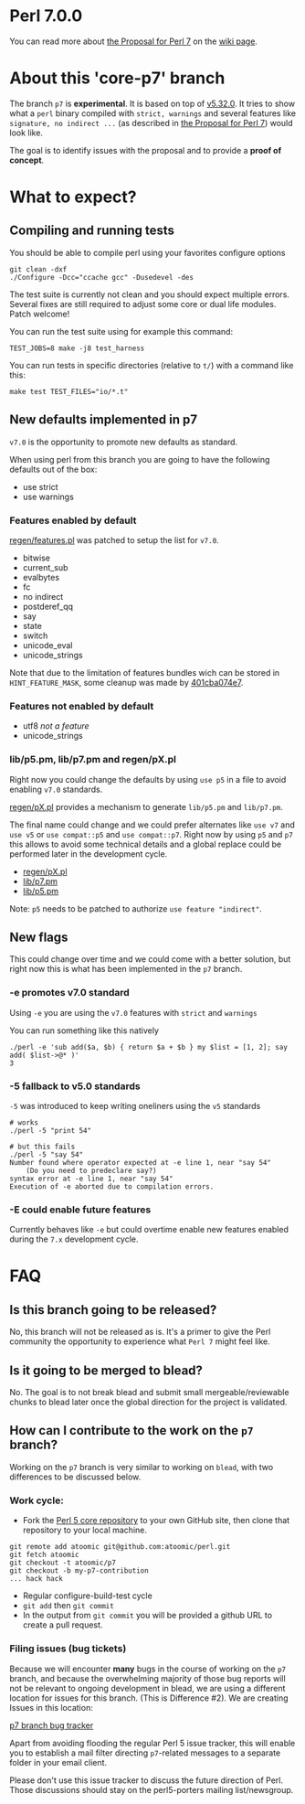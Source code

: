 # Perl 7.0.0

You can read more about [the Proposal for Perl 7](https://github.com/Perl/perl5/wiki/The-Proposal-for-Perl-7) on the [wiki page](https://github.com/Perl/perl5/wiki/The-Proposal-for-Perl-7).

# About this 'core-p7' branch

The branch `p7` is **experimental**.  It is based on top of [v5.32.0](https://github.com/Perl/perl5/tree/v5.32.0). It tries to show what a `perl` binary compiled with `strict, warnings` and several features like `signature, no indirect ...` (as described in [the Proposal for Perl 7](https://github.com/Perl/perl5/wiki/The-Proposal-for-Perl-7)) would look like.

The goal is to identify issues with the proposal and to provide a **proof of concept**.

# What to expect?

## Compiling and running tests

You should be able to compile perl using your favorites configure options

```
git clean -dxf
./Configure -Dcc="ccache gcc" -Dusedevel -des
```

The test suite is currently not clean and you should expect multiple errors.
Several fixes are still required to adjust some core or dual life modules. Patch welcome!

You can run the test suite using for example this command:
```
TEST_JOBS=8 make -j8 test_harness
```

You can run tests in specific directories (relative to `t/`) with a command like this:
```
make test TEST_FILES="io/*.t"
```

## New defaults implemented in p7

`v7.0` is the opportunity to promote new defaults as standard.

When using perl from this branch you are going to have the following defaults out of the box:

* use strict
* use warnings

### Features enabled by default

[regen/features.pl](https://github.com/atoomic/perl/blob/p7/regen/feature.pl) was patched to setup the list for `v7.0`.

* bitwise
* current_sub
* evalbytes
* fc
* no indirect
* postderef_qq
* say
* state
* switch
* unicode_eval
* unicode_strings

Note that due to the limitation of features bundles wich can be stored in `HINT_FEATURE_MASK`, some cleanup was made by [401cba074e7](https://github.com/Perl/perl5/commit/401cba074e7458c7f5d4f31dce6334799f4f88ba).

### Features not enabled by default

* utf8 *not a feature*
* unicode_strings

### lib/p5.pm, lib/p7.pm and regen/pX.pl

Right now you could change the defaults by using `use p5` in a file to avoid enabling `v7.0` standards.

[regen/pX.pl](https://github.com/atoomic/perl/blob/p7/regen/pX.pl) provides a mechanism to generate `lib/p5.pm` and `lib/p7.pm`.

The final name could change and we could prefer alternates like `use v7` and `use v5` or `use compat::p5` and `use compat::p7`. Right now by using `p5` and `p7` this allows to avoid some technical details and a global replace could be performed later in the development cycle.

* [regen/pX.pl](https://github.com/atoomic/perl/blob/p7/regen/pX.pl)
* [lib/p7.pm](https://github.com/atoomic/perl/blob/p7/lib/p7.pm)
* [lib/p5.pm](https://github.com/atoomic/perl/blob/p7/lib/p5.pm)

Note: `p5` needs to be patched to authorize `use feature "indirect"`.

## New flags

This could change over time and we could come with a better solution, but right now this is what has been implemented in the `p7` branch.

### -e promotes v7.0 standard

Using `-e` you are using the `v7.0` features with `strict` and `warnings`

You can run something like this natively
```
./perl -e 'sub add($a, $b) { return $a + $b } my $list = [1, 2]; say add( $list->@* )'
3
```

### -5 fallback to v5.0 standards

`-5` was introduced to keep writing oneliners using the `v5` standards

```
# works
./perl -5 "print 54"

# but this fails
./perl -5 "say 54"
Number found where operator expected at -e line 1, near "say 54"
	(Do you need to predeclare say?)
syntax error at -e line 1, near "say 54"
Execution of -e aborted due to compilation errors.
```

### -E could enable future features

Currently behaves like `-e` but could overtime enable new features enabled during the `7.x` development cycle.

# FAQ

## Is this branch going to be released?

No, this branch will not be released as is. It's a primer to give the Perl community the opportunity to experience what `Perl 7` might feel like.

## Is it going to be merged to blead?

No. The goal is to not break blead and submit small mergeable/reviewable chunks to blead later once the global direction for the project is validated.

## How can I contribute to the work on the `p7` branch?

Working on the `p7` branch is very similar to working on `blead`, with two differences to be discussed below.

### Work cycle:

* Fork the [Perl 5 core repository](https://github.com/atoomic/perl) to your own
  GitHub site, then clone that repository to your local machine.
```
git remote add atoomic git@github.com:atoomic/perl.git
git fetch atoomic
git checkout -t atoomic/p7
git checkout -b my-p7-contribution
... hack hack
```
* Regular configure-build-test cycle
* `git add` then `git commit`
* In the output from `git commit` you will be provided a github URL to create a pull request.

### Filing issues (bug tickets)

Because we will encounter **many** bugs in the course of working on the `p7` branch, and because the overwhelming majority of those bug reports will not be relevant to ongoing development in blead, we are using a different location for issues for this branch.  (This is Difference #2).  We are creating Issues in this location:

[p7 branch bug tracker](https://github.com/atoomic/perl/issues)

Apart from avoiding flooding the regular Perl 5 issue tracker, this will enable you to establish a mail filter directing `p7`-related messages to a separate folder in your email client.

Please don't use this issue tracker to discuss the future direction of Perl.  Those discussions should stay on the perl5-porters mailing list/newsgroup.
